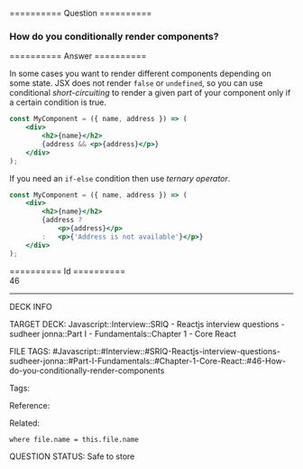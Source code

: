 ========== Question ==========  

### How do you conditionally render components?  

========== Answer ==========  

In some cases you want to render different components depending on some state.
JSX does not render `false` or `undefined`, so you can use conditional
_short-circuiting_ to render a given part of your component only if a certain
condition is true.

```jsx
const MyComponent = ({ name, address }) => (
    <div>
        <h2>{name}</h2>
        {address && <p>{address}</p>}
    </div>
);
```

If you need an `if-else` condition then use _ternary operator_.

```jsx
const MyComponent = ({ name, address }) => (
    <div>
        <h2>{name}</h2>
        {address ?
            <p>{address}</p>
        :   <p>{'Address is not available'}</p>}
    </div>
);
```

========== Id ==========  
46

---

DECK INFO

TARGET DECK: Javascript::Interview::SRIQ - Reactjs interview questions - sudheer jonna::Part I - Fundamentals::Chapter 1 - Core React

FILE TAGS: #Javascript::#Interview::#SRIQ-Reactjs-interview-questions-sudheer-jonna::#Part-I-Fundamentals::#Chapter-1-Core-React::#46-How-do-you-conditionally-render-components

Tags:

Reference:

Related:

```dataview
where file.name = this.file.name
```
QUESTION STATUS: Safe to store
